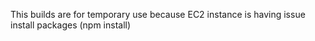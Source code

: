 This builds are for temporary use because EC2 instance is having issue install packages (npm install)

